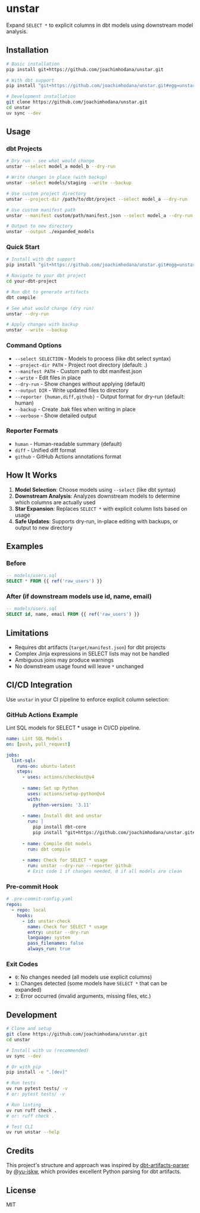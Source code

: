 # unstar

Expand `SELECT *` to explicit columns in dbt models using downstream model analysis.

## Installation

```bash
# Basic installation
pip install git+https://github.com/joachimhodana/unstar.git

# With dbt support
pip install "git+https://github.com/joachimhodana/unstar.git#egg=unstar[dbt]"

# Development installation
git clone https://github.com/joachimhodana/unstar.git
cd unstar
uv sync --dev
```

## Usage

### dbt Projects

```bash
# Dry run - see what would change
unstar --select model_a model_b --dry-run

# Write changes in place (with backup)
unstar --select models/staging --write --backup

# Use custom project directory
unstar --project-dir /path/to/dbt/project --select model_a --dry-run

# Use custom manifest path
unstar --manifest custom/path/manifest.json --select model_a --dry-run

# Output to new directory
unstar --output ./expanded_models
```

### Quick Start

```bash
# Install with dbt support
pip install "git+https://github.com/joachimhodana/unstar.git#egg=unstar[dbt]"

# Navigate to your dbt project
cd your-dbt-project

# Run dbt to generate artifacts
dbt compile

# See what would change (dry run)
unstar --dry-run

# Apply changes with backup
unstar --write --backup
```

### Command Options

- `--select SELECTION` - Models to process (like dbt select syntax)
- `--project-dir PATH` - Project root directory (default: .)
- `--manifest PATH` - Custom path to dbt manifest.json
- `--write` - Edit files in place
- `--dry-run` - Show changes without applying (default)
- `--output DIR` - Write updated files to directory
- `--reporter {human,diff,github}` - Output format for dry-run (default: human)
- `--backup` - Create .bak files when writing in place
- `--verbose` - Show detailed output

### Reporter Formats

- `human` - Human-readable summary (default)
- `diff` - Unified diff format
- `github` - GitHub Actions annotations format

## How It Works

1. **Model Selection**: Choose models using `--select` (like dbt syntax)
2. **Downstream Analysis**: Analyzes downstream models to determine which columns are actually used
3. **Star Expansion**: Replaces `SELECT *` with explicit column lists based on usage
4. **Safe Updates**: Supports dry-run, in-place editing with backups, or output to new directory

## Examples

### Before
```sql
-- models/users.sql
SELECT * FROM {{ ref('raw_users') }}
```

### After (if downstream models use id, name, email)
```sql
-- models/users.sql  
SELECT id, name, email FROM {{ ref('raw_users') }}
```

## Limitations

- Requires dbt artifacts (`target/manifest.json`) for dbt projects
- Complex Jinja expressions in SELECT lists may not be handled
- Ambiguous joins may produce warnings
- No downstream usage found will leave `*` unchanged

## CI/CD Integration

Use `unstar` in your CI pipeline to enforce explicit column selection:

### GitHub Actions Example

Lint SQL models for SELECT * usage in CI/CD pipeline.

```yaml
name: Lint SQL Models
on: [push, pull_request]

jobs:
  lint-sql:
    runs-on: ubuntu-latest
    steps:
      - uses: actions/checkout@v4
      
      - name: Set up Python
        uses: actions/setup-python@v4
        with:
          python-version: '3.11'
          
      - name: Install dbt and unstar
        run: |
          pip install dbt-core
          pip install "git+https://github.com/joachimhodana/unstar.git#egg=unstar[dbt]"
          
      - name: Compile dbt models
        run: dbt compile
        
      - name: Check for SELECT * usage
        run: unstar --dry-run --reporter github
        # Exit code 1 if changes needed, 0 if all models are clean
```

### Pre-commit Hook

```yaml
# .pre-commit-config.yaml
repos:
  - repo: local
    hooks:
      - id: unstar-check
        name: Check for SELECT * usage
        entry: unstar --dry-run
        language: system
        pass_filenames: false
        always_run: true
```

### Exit Codes

- `0`: No changes needed (all models use explicit columns)
- `1`: Changes detected (some models have `SELECT *` that can be expanded)
- `2`: Error occurred (invalid arguments, missing files, etc.)

## Development

```bash
# Clone and setup
git clone https://github.com/joachimhodana/unstar.git
cd unstar

# Install with uv (recommended)
uv sync --dev

# Or with pip
pip install -e ".[dev]"

# Run tests
uv run pytest tests/ -v
# or: pytest tests/ -v

# Run linting
uv run ruff check .
# or: ruff check .

# Test CLI
uv run unstar --help
```

## Credits

This project's structure and approach was inspired by [dbt-artifacts-parser](https://github.com/yu-iskw/dbt-artifacts-parser) by [@yu-iskw](https://github.com/yu-iskw), which provides excellent Python parsing for dbt artifacts.

## License

MIT